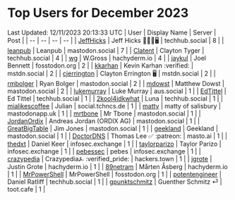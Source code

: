 # Top Users for December 2023
Last Updated: 12/11/2023 20:13:33 UTC
| User | Display Name | Server | Post |
| -- | -- | -- | -- |
| [JeffHicks](https://techhub.social/@JeffHicks) | Jeff Hicks 🐶🎼🍷🖥️ | techhub.social | 8 |
| [leanpub](https://mastodon.social/@leanpub) | Leanpub | mastodon.social | 7 |
| [Clatent](https://techhub.social/@Clatent) | Clayton Tyger | techhub.social | 4 |
| [wg](https://hachyderm.io/@wg) | W.Gross | hachyderm.io | 4 |
| [jaykul](https://fosstodon.org/@jaykul) | Joel Bennett | fosstodon.org | 2 |
| [kkarhan](https://mstdn.social/@kkarhan) | Kevin Karhan :verified: | mstdn.social | 2 |
| [cjerrington](https://mstdn.social/@cjerrington) | Clayton Errington 🖥️ | mstdn.social | 2 |
| [rmbolger](https://mastodon.social/@rmbolger) | Ryan Bolger | mastodon.social | 2 |
| [mdowst](https://mastodon.social/@mdowst) | Matthew Dowst | mastodon.social | 2 |
| [lukemurray](https://aus.social/@lukemurray) | Luke Murray | aus.social | 1 |
| [EdTittel](https://techhub.social/@EdTittel) | Ed Tittel | techhub.social | 1 |
| [2kool4idkwhat](https://techhub.social/@2kool4idkwhat) | Luna | techhub.social | 1 |
| [mialikescoffee](https://social.tchncs.de/@mialikescoffee) | Julian | social.tchncs.de | 1 |
| [matty](https://mastodonapp.uk/@matty) | matty of salisbury | mastodonapp.uk | 1 |
| [mrtbone](https://mastodon.social/@mrtbone) | Mr Tbone | mastodon.social | 1 |
| [JordanOrdix](https://mastodon.social/@JordanOrdix) | Andreas Jordan (ORDIX AG) | mastodon.social | 1 |
| [GreatBigTable](https://mastodon.social/@GreatBigTable) | Jim Jones | mastodon.social | 1 |
| [geekland](https://mastodon.social/@geekland) | Geekland | mastodon.social | 1 |
| [DoctorDNS](https://masto.ai/@DoctorDNS) | Thomas Lee ✅ :patreon: | masto.ai | 1 |
| [thedxt](https://infosec.exchange/@thedxt) | Daniel Keer | infosec.exchange | 1 |
| [taylorparizo](https://infosec.exchange/@taylorparizo) | Taylor Parizo | infosec.exchange | 1 |
| [pebessec](https://infosec.exchange/@pebessec) | pebes | infosec.exchange | 1 |
| [crazypedia](https://hackers.town/@crazypedia) | Crazypedia⍼ :verified_pride: | hackers.town | 1 |
| [jgrote](https://hachyderm.io/@jgrote) | Justin Grote | hachyderm.io | 1 |
| [89netram](https://hachyderm.io/@89netram) | Mårten Åsberg | hachyderm.io | 1 |
| [MrPowerShell](https://fosstodon.org/@MrPowerShell) | MrPowerShell | fosstodon.org | 1 |
| [potentengineer](https://techhub.social/@potentengineer) | Daniel Ratliff | techhub.social | 1 |
| [gpunktschmitz](https://toot.cafe/@gpunktschmitz) | Guenther Schmitz ⏎ | toot.cafe | 1 |
